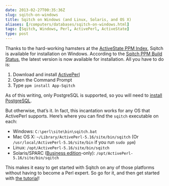 ```yaml
--- 
date: 2013-02-27T00:35:36Z
slug: sqitch-on-windows
title: Sqitch on Windows (and Linux, Solaris, and OS X)
aliases: [/computers/databases/sqitch-on-windows.html]
tags: [Sqitch, Windows, Perl, ActivePerl, ActiveState]
type: post
---
```


Thanks to the hard-working hamsters at the [ActiveState PPM Index], Sqitch is
available for installation on Windows. According to the [Sqitch PPM Build
Status], the latest version is now available for installation. All you have to
do is:

1.  Download and install [ActivePerl]
2.  Open the Command Prompt
3.  Type `ppm install App-Sqitch`

As of this writing, only PostgreSQL is supported, so you will need to [install
PostgreSQL].

But otherwise, that’s it. In fact, this incantation works for any OS that
ActivePerl supports. Here’s where you can find the `sqitch` executable on each:

-   Windows: `C:\perl\site\bin\sqitch.bat`
-   Mac OS X: `~/Library/ActivePerl-5.16/site/bin/sqitch` (Or
    `/usr/local/ActivePerl-5.16/site/bin` if you run `sudo ppm`)
-   Linux: `/opt/ActivePerl-5.16/site/bin/sqitch`
-   Solaris/SPARC ([Business edition]-only):
    `/opt/ActivePerl-5.16/site/bin/sqitch`

This makes it easy to get started with Sqitch on any of those platforms without
having to become a Perl expert. So go for it, and then get started with [the
tutorial]!

  [ActiveState PPM Index]: http://code.activestate.com/ppm/
  [Sqitch PPM Build Status]: http://code.activestate.com/ppm/App-Sqitch/
  [ActivePerl]: http://www.activestate.com/activeperl/downloads#
  [install PostgreSQL]: https://www.postgresql.org/download/windows/
  [Business edition]: http://www.activestate.com/compare-editions
  [the tutorial]: https://github.com/theory/sqitch/blob/master/lib/sqitchtutorial.pod
